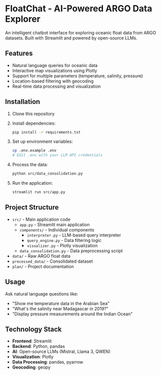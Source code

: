 # FloatChat - AI-Powered ARGO Data Explorer

An intelligent chatbot interface for exploring oceanic float data from ARGO datasets. Built with Streamlit and powered by open-source LLMs.

## Features

- Natural language queries for oceanic data
- Interactive map visualizations using Plotly
- Support for multiple parameters (temperature, salinity, pressure)
- Location-based filtering with geocoding
- Real-time data processing and visualization

## Installation

1. Clone this repository
2. Install dependencies:
   ```bash
   pip install -r requirements.txt
   ```

3. Set up environment variables:
   ```bash
   cp .env.example .env
   # Edit .env with your LLM API credentials
   ```

4. Process the data:
   ```bash
   python src/data_consolidation.py
   ```

5. Run the application:
   ```bash
   streamlit run src/app.py
   ```

## Project Structure

- `src/` - Main application code
  - `app.py` - Streamlit main application
  - `components/` - Individual components
    - `interpreter.py` - LLM-based query interpreter
    - `query_engine.py` - Data filtering logic
    - `visualizer.py` - Plotly visualization
  - `data_consolidation.py` - Data preprocessing script
- `data/` - Raw ARGO float data
- `processed_data/` - Consolidated dataset
- `plan/` - Project documentation

## Usage

Ask natural language questions like:
- "Show me temperature data in the Arabian Sea"
- "What's the salinity near Madagascar in 2019?"
- "Display pressure measurements around the Indian Ocean"

## Technology Stack

- **Frontend**: Streamlit
- **Backend**: Python, pandas
- **AI**: Open-source LLMs (Mistral, Llama 3, QWEN)
- **Visualization**: Plotly
- **Data Processing**: pandas, pyarrow
- **Geocoding**: geopy
